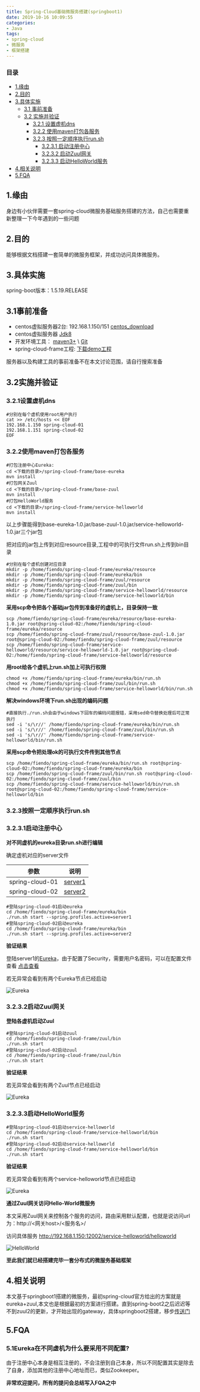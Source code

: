 ```yaml
---
title: Spring-Cloud基础微服务搭建(springboot1)
date: 2019-10-16 10:09:55
categories:
- Java
tags:
- spring-cloud
- 微服务
- 框架搭建
---
```


### 目录
* [1.缘由](#1缘由)
* [2.目的](#2目的)
* [3.具体实施](#3目的)
    * [3.1 事前准备](#31事前准备)
    * [3.2 实施并验证](#32实施并验证)
		* [3.2.1 设置虚机dns](#321设置虚机dns)
		* [3.2.2 使用maven打包各服务](#322使用maven打包各服务)
		* [3.2.3 按照一定顺序执行run.sh](#323按照一定顺序执行run.sh)
			* [3.2.3.1 启动注册中心](#3231启动注册中心)
			* [3.2.3.2 启动Zuul网关](#3232启动Zuul网关)
			* [3.2.3.3 启动HelloWorld服务](#3233启动HelloWorld服务)
* [4.相关说明](#4相关说明)
* [5.FQA](#5FQA)

## 1.缘由


身边有小伙伴需要一套spring-cloud微服务基础服务搭建的方法，自己也需要重新整理一下今年遇到的一些问题

## 2.目的

能够根据文档搭建一套简单的微服务框架，并成功访问具体微服务。

## 3.具体实施

spring-boot版本：1.5.19.RELEASE

## 3.1事前准备

* centos虚拟服务器2台: 192.168.1.150/151 
[centos_download](https://wiki.centos.org/Download)
* centos虚拟服务器 
[Jdk8](https://www.oracle.com/technetwork/java/archive-139210.html)
* 开发环境工具：
[maven3+](https://maven.apache.org/) \ [Git](https://git-scm.com/)
* spring-cloud-frame工程: 
[下载demo工程](https://github.com/fiendoghx/spring-cloud-frame)

服务器以及构建工具的事前准备不在本文讨论范围，请自行搜索准备

## 3.2实施并验证

### 3.2.1设置虚机dns

```
#分别在每个虚机使用root用户执行
cat >> /etc/hosts << EOF
192.168.1.150 spring-cloud-01
192.168.1.151 spring-cloud-02
EOF
```

### 3.2.2使用maven打包各服务

```
#打包注册中心Eureka:
cd <下载的目录>/spring-cloud-frame/base-eureka
mvn install
#打包网关Zuul
cd <下载的目录>/spring-cloud-frame/base-zuul
mvn install
#打包HelloWorld服务
cd <下载的目录>/spring-cloud-frame/service-helloworld
mvn install
```

以上步骤能得到base-eureka-1.0.jar/base-zuul-1.0.jar/service-helloworld-1.0.jar三个jar包

把对应的jar包上传到对应resource目录,工程中的可执行文件run.sh上传到bin目录

```
#分别在每个虚机创建对应目录
mkdir -p /home/fiendo/spring-cloud-frame/eureka/resource
mkdir -p /home/fiendo/spring-cloud-frame/eureka/bin
mkdir -p /home/fiendo/spring-cloud-frame/zuul/resource
mkdir -p /home/fiendo/spring-cloud-frame/zuul/bin
mkdir -p /home/fiendo/spring-cloud-frame/service-helloworld/resource
mkdir -p /home/fiendo/spring-cloud-frame/service-helloworld/bin
```

**采用scp命令把各个基础jar包传到准备好的虚机上，目录保持一致**

```
scp /home/fiendo/spring-cloud-frame/eureka/resource/base-eureka-1.0.jar root@spring-cloud-02:/home/fiendo/spring-cloud-frame/eureka/resource
scp /home/fiendo/spring-cloud-frame/zuul/resource/base-zuul-1.0.jar root@spring-cloud-02:/home/fiendo/spring-cloud-frame/zuul/resource
scp /home/fiendo/spring-cloud-frame/service-helloworld/resource/service-helloworld-1.0.jar root@spring-cloud-02:/home/fiendo/spring-cloud-frame/service-helloworld/resource
```

**用root给各个虚机上run.sh加上可执行权限**

```
chmod +x /home/fiendo/spring-cloud-frame/eureka/bin/run.sh
chmod +x /home/fiendo/spring-cloud-frame/zuul/bin/run.sh
chmod +x /home/fiendo/spring-cloud-frame/service-helloworld/bin/run.sh
```

**解决windows环境下run.sh出现的编码问题**

```
#直接执行./run.sh会由于windows下回车的编码问题报错，采用sed命令替换处理后可正常执行
sed -i 's/\r//' /home/fiendo/spring-cloud-frame/eureka/bin/run.sh
sed -i 's/\r//' /home/fiendo/spring-cloud-frame/zuul/bin/run.sh
sed -i 's/\r//' /home/fiendo/spring-cloud-frame/service-helloworld/bin/run.sh
```

**采用scp命令把处理ok的可执行文件传到其他节点**

```
scp /home/fiendo/spring-cloud-frame/eureka/bin/run.sh root@spring-cloud-02:/home/fiendo/spring-cloud-frame/eureka/bin
scp /home/fiendo/spring-cloud-frame/zuul/bin/run.sh root@spring-cloud-02:/home/fiendo/spring-cloud-frame/zuul/bin
scp /home/fiendo/spring-cloud-frame/service-helloworld/bin/run.sh root@spring-cloud-02:/home/fiendo/spring-cloud-frame/service-helloworld/bin
```

### 3.2.3按照一定顺序执行run.sh

### 3.2.3.1启动注册中心

**对不同虚机的eureka目录run.sh进行编辑**

确定虚机对应的server文件

|参数  | 说明 |
| :----------:| :-----------:| 
|spring-cloud-01   |[server1](https://github.com/fiendoghx/spring-cloud-frame/blob/base-springboot1/base-eureka/src/main/resources/config/application-server1.yml)      |
|spring-cloud-02   |[server2](https://github.com/fiendoghx/spring-cloud-frame/blob/base-springboot1/base-eureka/src/main/resources/config/application-server2.yml)      |

```
#登陆spring-cloud-01启动eureka
cd /home/fiendo/spring-cloud-frame/eureka/bin
./run.sh start --spring.profiles.active=server1
#登陆spring-cloud-02启动eureka
cd /home/fiendo/spring-cloud-frame/eureka/bin
./run.sh start --spring.profiles.active=server2
```

**验证结果**

登陆server1的[Eureka](http://192.168.1.150:12001/)，由于配置了Security，需要用户名密码，可以在配置文件查看 [点击查看](https://github.com/fiendoghx/spring-cloud-frame/blob/base-springboot1/base-eureka/src/main/resources/application.yml)

若无异常会看到有两个Eureka节点已经启动

![Eureka](./img/article/springcloudeureka01.png)

### 3.2.3.2启动Zuul网关

**登陆各虚机启动Zuul**

```
#登陆spring-cloud-01启动zuul
cd /home/fiendo/spring-cloud-frame/zuul/bin
./run.sh start
#登陆spring-cloud-02启动zuul
cd /home/fiendo/spring-cloud-frame/zuul/bin
./run.sh start
```

**验证结果**

若无异常会看到有两个Zuul节点已经启动

![Eureka](./img/article/springcloudzuul01.png)

### 3.2.3.3启动HelloWorld服务

```
#登陆spring-cloud-01启动service-helloworld
cd /home/fiendo/spring-cloud-frame/service-helloworld/bin
./run.sh start
#登陆spring-cloud-02启动service-helloworld
cd /home/fiendo/spring-cloud-frame/service-helloworld/bin
./run.sh start
```

**验证结果**

若无异常会看到有两个service-helloworld节点已经启动

![Eureka](./img/article/springcloudhelloworld01.png)

**通过Zuul网关访问Hello-World微服务**

本文采用Zuul网关来控制各个服务的访问，路由采用默认配置，也就是说访问url为：http://<网关host>/<服务名>/<api>

访问具体服务 http://192.168.1.150:12002/service-helloworld/helloworld

![HelloWorld](./img/article/springcloudhelloworld02.png)

**至此我们就已经搭建完毕一套分布式的微服务基础框架**

## 4.相关说明</h2>

本文基于springboot1搭建的微服务，最初spring-cloud官方给出的方案就是eureka+zuul,本文也是根据最初的方案进行搭建。直到spring-boot2之后迟迟等不到zuul2的更新，才开始出现的gateway，具体springboot2搭建，移步[传送门](https://fiendoghx.github.io/2019/10/20/Spring-Cloud%E5%9F%BA%E7%A1%80%E5%BE%AE%E6%9C%8D%E5%8A%A1%E6%90%AD%E5%BB%BA(springboot2)/)

## 5.FQA

### 5.1Eureka在不同虚机为什么要采用不同配置?

由于注册中心本身是相互注册的，不会注册到自己本身，所以不同配置其实是除去了自身，添加其他的注册中心地址而已，类似Zookeeper。

**非常欢迎提问，所有的提问会总结写入FQA之中**